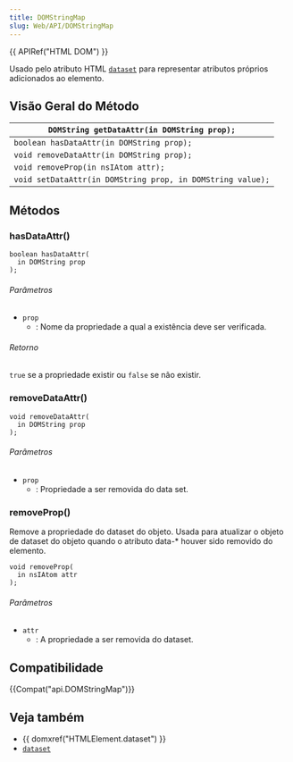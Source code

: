```yaml
---
title: DOMStringMap
slug: Web/API/DOMStringMap
---
```


{{ APIRef("HTML DOM") }}

Usado pelo atributo HTML [`dataset`](/pt-BR/docs/Web/HTML/Global_attributes#dataset) para representar atributos próprios adicionados ao elemento.

## Visão Geral do Método

| `DOMString getDataAttr(in DOMString prop);`                |
| ---------------------------------------------------------- |
| `boolean hasDataAttr(in DOMString prop);`                  |
| `void removeDataAttr(in DOMString prop);`                  |
| `void removeProp(in nsIAtom attr);`                        |
| `void setDataAttr(in DOMString prop, in DOMString value);` |

## Métodos

### hasDataAttr()

```
boolean hasDataAttr(
  in DOMString prop
);
```

###### Parâmetros

- `prop`
  - : Nome da propriedade a qual a existência deve ser verificada.

###### Retorno

`true` se a propriedade existir ou `false` se não existir.

### removeDataAttr()

```
void removeDataAttr(
  in DOMString prop
);
```

###### Parâmetros

- `prop`
  - : Propriedade a ser removida do data set.

### removeProp()

Remove a propriedade do dataset do objeto. Usada para atualizar o objeto de dataset do objeto quando o atributo data-\* houver sido removido do elemento.

```
void removeProp(
  in nsIAtom attr
);
```

###### Parâmetros

- `attr`
  - : A propriedade a ser removida do dataset.

## Compatibilidade

{{Compat("api.DOMStringMap")}}

## Veja também

- {{ domxref("HTMLElement.dataset") }}
- [`dataset`](/pt-BR/docs/Web/HTML/Global_attributes#dataset)
